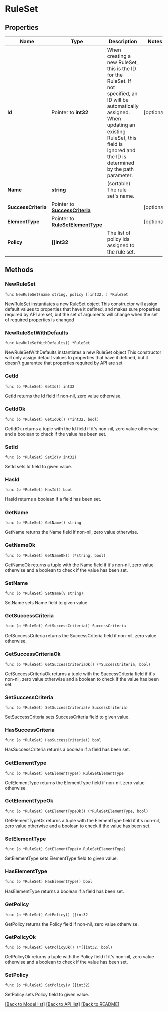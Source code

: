 # RuleSet

## Properties

Name | Type | Description | Notes
------------ | ------------- | ------------- | -------------
**Id** | Pointer to **int32** | When creating a new RuleSet, this is the ID for the RuleSet. If not specified, an ID will be automatically assigned. When updating an existing RuleSet, this field is ignored and the ID is determined by the path parameter. | [optional] 
**Name** | **string** | (sortable) The rule set&#39;s name. | 
**SuccessCriteria** | Pointer to [**SuccessCriteria**](SuccessCriteria.md) |  | [optional] 
**ElementType** | Pointer to [**RuleSetElementType**](RuleSetElementType.md) |  | [optional] 
**Policy** | **[]int32** | The list of policy ids assigned to the rule set. | 

## Methods

### NewRuleSet

`func NewRuleSet(name string, policy []int32, ) *RuleSet`

NewRuleSet instantiates a new RuleSet object
This constructor will assign default values to properties that have it defined,
and makes sure properties required by API are set, but the set of arguments
will change when the set of required properties is changed

### NewRuleSetWithDefaults

`func NewRuleSetWithDefaults() *RuleSet`

NewRuleSetWithDefaults instantiates a new RuleSet object
This constructor will only assign default values to properties that have it defined,
but it doesn't guarantee that properties required by API are set

### GetId

`func (o *RuleSet) GetId() int32`

GetId returns the Id field if non-nil, zero value otherwise.

### GetIdOk

`func (o *RuleSet) GetIdOk() (*int32, bool)`

GetIdOk returns a tuple with the Id field if it's non-nil, zero value otherwise
and a boolean to check if the value has been set.

### SetId

`func (o *RuleSet) SetId(v int32)`

SetId sets Id field to given value.

### HasId

`func (o *RuleSet) HasId() bool`

HasId returns a boolean if a field has been set.

### GetName

`func (o *RuleSet) GetName() string`

GetName returns the Name field if non-nil, zero value otherwise.

### GetNameOk

`func (o *RuleSet) GetNameOk() (*string, bool)`

GetNameOk returns a tuple with the Name field if it's non-nil, zero value otherwise
and a boolean to check if the value has been set.

### SetName

`func (o *RuleSet) SetName(v string)`

SetName sets Name field to given value.


### GetSuccessCriteria

`func (o *RuleSet) GetSuccessCriteria() SuccessCriteria`

GetSuccessCriteria returns the SuccessCriteria field if non-nil, zero value otherwise.

### GetSuccessCriteriaOk

`func (o *RuleSet) GetSuccessCriteriaOk() (*SuccessCriteria, bool)`

GetSuccessCriteriaOk returns a tuple with the SuccessCriteria field if it's non-nil, zero value otherwise
and a boolean to check if the value has been set.

### SetSuccessCriteria

`func (o *RuleSet) SetSuccessCriteria(v SuccessCriteria)`

SetSuccessCriteria sets SuccessCriteria field to given value.

### HasSuccessCriteria

`func (o *RuleSet) HasSuccessCriteria() bool`

HasSuccessCriteria returns a boolean if a field has been set.

### GetElementType

`func (o *RuleSet) GetElementType() RuleSetElementType`

GetElementType returns the ElementType field if non-nil, zero value otherwise.

### GetElementTypeOk

`func (o *RuleSet) GetElementTypeOk() (*RuleSetElementType, bool)`

GetElementTypeOk returns a tuple with the ElementType field if it's non-nil, zero value otherwise
and a boolean to check if the value has been set.

### SetElementType

`func (o *RuleSet) SetElementType(v RuleSetElementType)`

SetElementType sets ElementType field to given value.

### HasElementType

`func (o *RuleSet) HasElementType() bool`

HasElementType returns a boolean if a field has been set.

### GetPolicy

`func (o *RuleSet) GetPolicy() []int32`

GetPolicy returns the Policy field if non-nil, zero value otherwise.

### GetPolicyOk

`func (o *RuleSet) GetPolicyOk() (*[]int32, bool)`

GetPolicyOk returns a tuple with the Policy field if it's non-nil, zero value otherwise
and a boolean to check if the value has been set.

### SetPolicy

`func (o *RuleSet) SetPolicy(v []int32)`

SetPolicy sets Policy field to given value.



[[Back to Model list]](../README.md#documentation-for-models) [[Back to API list]](../README.md#documentation-for-api-endpoints) [[Back to README]](../README.md)


